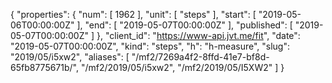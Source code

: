 {
  "properties": {
    "num": [
      1962
    ],
    "unit": [
      "steps"
    ],
    "start": [
      "2019-05-06T00:00:00Z"
    ],
    "end": [
      "2019-05-07T00:00:00Z"
    ],
    "published": [
      "2019-05-07T00:00:00Z"
    ]
  },
  "client_id": "https://www-api.jvt.me/fit",
  "date": "2019-05-07T00:00:00Z",
  "kind": "steps",
  "h": "h-measure",
  "slug": "2019/05/i5xw2",
  "aliases": [
    "/mf2/7269a4f2-8ffd-41e7-bf8d-65fb8775671b/",
    "/mf2/2019/05/i5xw2",
    "/mf2/2019/05/I5XW2"
  ]
}
